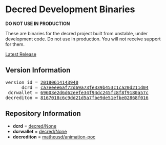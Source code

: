
# Decred Development Binaries

**DO NOT USE IN PRODUCTION**

These are binaries for the decred project built from unstable, under development
code. Do not use in production. You will not receive support for them.

[Latest Release](https://github.com/matheusd/decred-weekly-builds/releases/latest)

## Version Information

<pre>
version id = <a href="https://github.com/matheusd/decred-weekly-builds/releases/tag/v20180614143940">20180614143940</a>
      dcrd = <a href="https://github.com/decred/dcrd/commits/ca7eeee6af72d69a73fe339b453c1ca20d211d04">ca7eeee6af72d69a73fe339b453c1ca20d211d04</a>
 dcrwallet = <a href="https://github.com/decred/dcrwallet/commits/69603e2d6d62eefe34f94dc245fc8f8f9180a57c">69603e2d6d62eefe34f94dc245fc8f8f9180a57c</a>
decrediton = <a href="https://github.com/matheusd/decrediton/commits/8167018c6c9dd21d5a7fbe9de51efbe02868f016">8167018c6c9dd21d5a7fbe9de51efbe02868f016</a>
</pre>

## Repository Information

- **dcrd** = [decred/None](https://github.com/decred/dcrd)
- **dcrwallet** = [decred/None](https://github.com/decred/dcrwallet)
- **decrediton** = [matheusd/animation-poc](https://github.com/matheusd/decrediton)


